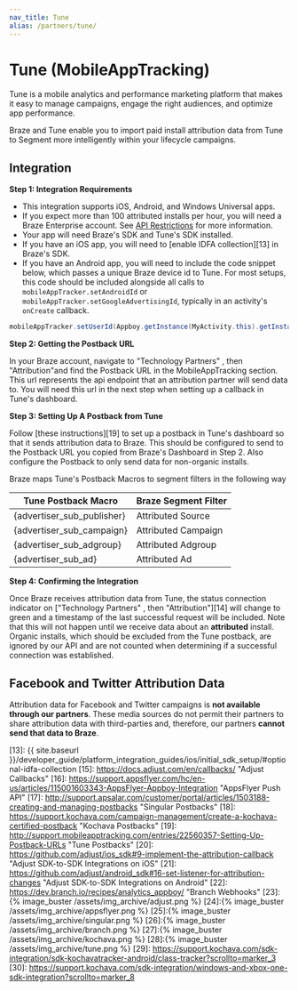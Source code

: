 ```yaml
---
nav_title: Tune
alias: /partners/tune/
---
```


# Tune (MobileAppTracking)

Tune is a mobile analytics and performance marketing platform that makes it easy to manage campaigns, engage the right audiences, and optimize app performance.

Braze and Tune enable you to import paid install attribution data from Tune to Segment more intelligently within your lifecycle campaigns.

## Integration

__Step 1: Integration Requirements__

* This integration supports iOS, Android, and Windows Universal apps.
* If you expect more than 100 attributed installs per hour, you will need a Braze Enterprise account. See [API Restrictions][5] for more information.
* Your app will need Braze's SDK and Tune's SDK installed.
* If you have an iOS app, you will need to [enable IDFA collection][13] in Braze's SDK.
* If you have an Android app, you will need to include the code snippet below, which passes a unique Braze device id to Tune. For most setups, this code should be included alongside all calls to `mobileAppTracker.setAndroidId` or `mobileAppTracker.setGoogleAdvertisingId`, typically in an activity's `onCreate` callback.

```java
mobileAppTracker.setUserId(Appboy.getInstance(MyActivity.this).getInstallTrackingId());
```

__Step 2: Getting the Postback URL__

In your Braze account, navigate to "Technology Partners" , then "Attribution"and find the Postback URL in the MobileAppTracking section. This url represents the api endpoint that an attribution partner will send data to. You will need this url in the next step when setting up a callback in Tune's dashboard.

__Step 3: Setting Up A Postback from Tune__

Follow [these instructions][19] to set up a postback in Tune's dashboard so that it sends attribution data to Braze. This should be configured to send to the Postback URL you copied from Braze's Dashboard in Step 2. Also configure the Postback to only send data for non-organic installs.

Braze maps Tune's Postback Macros to segment filters in the following way

| Tune Postback Macro | Braze Segment Filter |
| -------------------- | --------------------- |
| {advertiser_sub_publisher} | Attributed Source |
| {advertiser_sub_campaign} | Attributed Campaign |
| {advertiser_sub_adgroup} | Attributed Adgroup |
| {advertiser_sub_ad} | Attributed Ad |

__Step 4: Confirming the Integration__

Once Braze receives attribution data from Tune, the status connection indicator on ["Technology Partners" , then "Attribution"][14] will change to green and a timestamp of the last successful request will be included. Note that this will not happen until we receive data about an __attributed__ install. Organic installs, which should be excluded from the Tune postback, are ignored by our API and are not counted when determining if a successful connection was established.

## Facebook and Twitter Attribution Data

Attribution data for Facebook and Twitter campaigns is __not available through our partners__. These media sources do not permit their partners to share attribution data with third-parties and, therefore, our partners __cannot send that data to Braze__.


[5]: #api-restrictions
[13]: {{ site.baseurl }}/developer_guide/platform_integration_guides/ios/initial_sdk_setup/#optional-idfa-collection
[15]: https://docs.adjust.com/en/callbacks/ "Adjust Callbacks"
[16]: https://support.appsflyer.com/hc/en-us/articles/115001603343-AppsFlyer-Appboy-Integration "AppsFlyer Push API"
[17]: http://support.apsalar.com/customer/portal/articles/1503188-creating-and-managing-postbacks "Singular Postbacks"
[18]: https://support.kochava.com/campaign-management/create-a-kochava-certified-postback "Kochava Postbacks"
[19]: http://support.mobileapptracking.com/entries/22560357-Setting-Up-Postback-URLs "Tune Postbacks"
[20]: https://github.com/adjust/ios_sdk#9-implement-the-attribution-callback "Adjust SDK-to-SDK Integrations on iOS"
[21]: https://github.com/adjust/android_sdk#16-set-listener-for-attribution-changes "Adjust SDK-to-SDK Integrations on Android"
[22]: https://dev.branch.io/recipes/analytics_appboy/ "Branch Webhooks"
[23]:{% image_buster /assets/img_archive/adjust.png %}
[24]:{% image_buster /assets/img_archive/appsflyer.png %}
[25]:{% image_buster /assets/img_archive/singular.png %}
[26]:{% image_buster /assets/img_archive/branch.png %}
[27]:{% image_buster /assets/img_archive/kochava.png %}
[28]:{% image_buster /assets/img_archive/tune.png %}
[29]: https://support.kochava.com/sdk-integration/sdk-kochavatracker-android/class-tracker?scrollto=marker_3
[30]: https://support.kochava.com/sdk-integration/windows-and-xbox-one-sdk-integration?scrollto=marker_8
